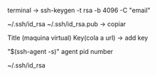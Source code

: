 terminal -> ssh-keygen -t rsa -b 4096 -C "email"

~/.ssh/id_rsa
~/.ssh/id_rsa.pub -> copiar

Title (maquina virtual)
Key(cola a url) -> add key

"$(ssh-agent -s)"
agent pid number

~/.ssh/id_rsa